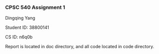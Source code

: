 ### CPSC 540 Assignment 1

Dingqing Yang

Student ID: 38800141

CS ID: n6q0b

Report is located in doc directory, and all code located in code directory.